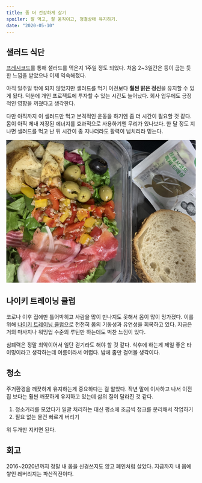 ```yaml
---
title: 좀 더 건강하게 살기
spoiler: 잘 먹고, 잘 움직이고, 청결상태 유지하기.
date: "2020-05-10"
---
```


## 샐러드 식단

[프레시코드](https://www.freshcode.me/)를 통해 샐러드를 먹은지 1주일 정도 되었다.
처음 2~3일간은 등이 굽는 듯한 느낌을 받았으나 이제 익숙해졌다.

아직 일주일 밖에 되지 않았지만 샐러드를 먹기 이전보다 **훨씬 맑은 정신**을 유지할 수 있게 됬다.
덕분에 개인 프로젝트에 투자할 수 있는 시간도 늘어났다.
회사 업무에도 긍정적인 영향을 끼쳤다고 생각한다.

다만 아직까지 이 샐러드만 먹고 본격적인 운동을 하기엔 좀 더 시간이 필요할 것 같다.
몸이 아직 체내 저장된 에너지를 효과적으로 사용하기엔 무리가 있나보다.
한 달 정도 지나면 샐러드를 먹고 난 뒤 시간이 좀 지나더라도 활력이 넘치리라 믿는다.

![salad](./salad.jpeg)

## 나이키 트레이닝 클럽

코로나 이후 집에만 틀어박히고 사람을 많이 만나지도 못해서 몸이 많이 망가졌다.
이를 위해 [나이키 트레이닝 클럽](https://apps.apple.com/kr/app/nike-training-club/id301521403)으로 천천히 몸의 기동성과 유연성을 회복하고 있다.
지금은 거의 마사지나 워밍업 수준의 루틴만 하는데도 벅찬 느낌이 있다.

심폐력은 정말 최악이어서 일단 걷기라도 해야 할 것 같다.
식후에 하는게 제일 좋은 타이밍이라고 생각하는데 여름이라서 어렵다.
밤에 좀만 걸어볼 생각이다.

## 청소

주거환경을 깨끗하게 유지하는게 중요하다는 걸 알았다.
작년 말에 이사하고 나서 이전 집 보다는 훨씬 깨끗하게 유지하고 있는데
삶의 질이 달라진 것 같다.

1. 청소거리를 모았다가 일괄 처리하는 대신 평소에 조금씩 청크를 분리해서 작업하기
2. 필요 없는 물건 빠르게 버리기

위 두개만 지키면 된다.

## 회고

2016~2020년까지 정말 내 몸을 신경쓰지도 않고 폐인처럼 살았다.
지금까지 내 몸에 쌓인 레버리지는 파산직전이다.
